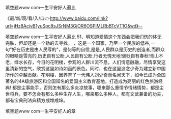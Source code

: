 填空题www com一生平安好人遍比

《最/新/观/看/入/口👉http://www.baidu.com/link?url=jHz8AcivB1yuSpc8sJSrNM3GjOR6OSPiMLRbBTcVT1O&wd》--

填空题www com一生平安好人遍比	51、明知道爱情这个东西会把我们伤的体无完肤，但却还是一个劲的去寻找。
，这是一个国家，乃至一个民族的低谷,一句"好在历史是由人民写的"，是何等的自信,是是,人民群众是历史的创造者,而群众的眼睛是雪亮的,历史自有公断,人民自有公断,行者无愧天地!褒贬自有春秋!青山不老，绿水长存，今日的花明楼，参观的人群川流不息，人们情意融融，尽情享受这里清新的空气，欣赏这里如诗如画的景色。同时，也在这里追念少奇为建立新中国所作的卓越贡献。花明楼，因养育了一代伟人刘少奇而名闻天下，如今已成为全国著名的4A级旅游区和全国知名的爱国主义教育基地，打造成为亮丽的红色旅游经典!
都是尘事能手，否则怎有那么多炎凉故事，哪来那么重情节情绪情势，都是尘世将兵，要不怎会有那么多种生存人生，哪来那么多种人，都有文武兼备的功夫，都有宝典刑法典精方成堆成垛。





填空题www com一生平安好人的章
